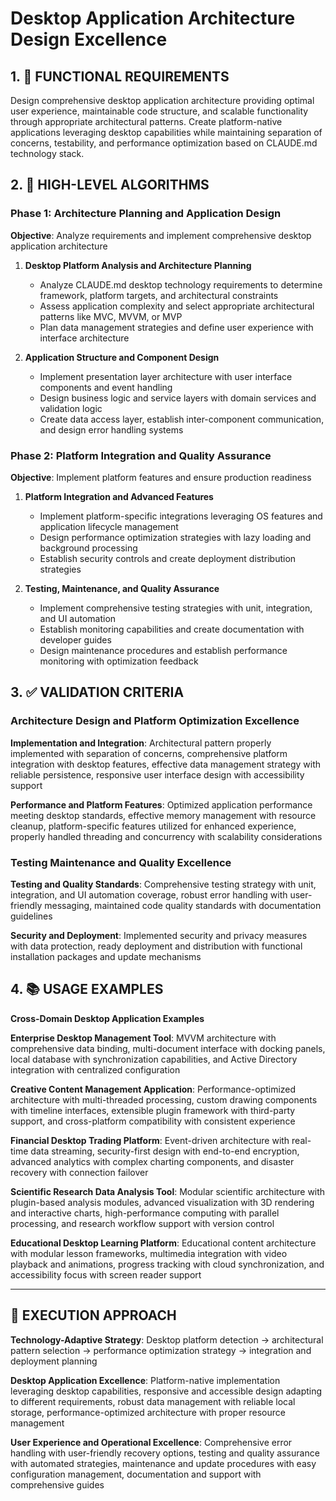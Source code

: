 # Desktop Application Architecture Design Excellence

## 1. 🎯 FUNCTIONAL REQUIREMENTS

Design comprehensive desktop application architecture providing optimal user experience, maintainable code structure, and scalable functionality through appropriate architectural patterns. Create platform-native applications leveraging desktop capabilities while maintaining separation of concerns, testability, and performance optimization based on CLAUDE.md technology stack.

## 2. 🔄 HIGH-LEVEL ALGORITHMS

### Phase 1: Architecture Planning and Application Design
**Objective**: Analyze requirements and implement comprehensive desktop application architecture

1. **Desktop Platform Analysis and Architecture Planning**
   - Analyze CLAUDE.md desktop technology requirements to determine framework, platform targets, and architectural constraints
   - Assess application complexity and select appropriate architectural patterns like MVC, MVVM, or MVP
   - Plan data management strategies and define user experience with interface architecture

2. **Application Structure and Component Design**
   - Implement presentation layer architecture with user interface components and event handling
   - Design business logic and service layers with domain services and validation logic
   - Create data access layer, establish inter-component communication, and design error handling systems

### Phase 2: Platform Integration and Quality Assurance
**Objective**: Implement platform features and ensure production readiness

1. **Platform Integration and Advanced Features**
   - Implement platform-specific integrations leveraging OS features and application lifecycle management
   - Design performance optimization strategies with lazy loading and background processing
   - Establish security controls and create deployment distribution strategies

2. **Testing, Maintenance, and Quality Assurance**
   - Implement comprehensive testing strategies with unit, integration, and UI automation
   - Establish monitoring capabilities and create documentation with developer guides
   - Design maintenance procedures and establish performance monitoring with optimization feedback

## 3. ✅ VALIDATION CRITERIA

### Architecture Design and Platform Optimization Excellence
**Implementation and Integration**: Architectural pattern properly implemented with separation of concerns, comprehensive platform integration with desktop features, effective data management strategy with reliable persistence, responsive user interface design with accessibility support

**Performance and Platform Features**: Optimized application performance meeting desktop standards, effective memory management with resource cleanup, platform-specific features utilized for enhanced experience, properly handled threading and concurrency with scalability considerations

### Testing Maintenance and Quality Excellence
**Testing and Quality Standards**: Comprehensive testing strategy with unit, integration, and UI automation coverage, robust error handling with user-friendly messaging, maintained code quality standards with documentation guidelines

**Security and Deployment**: Implemented security and privacy measures with data protection, ready deployment and distribution with functional installation packages and update mechanisms

## 4. 📚 USAGE EXAMPLES

**Cross-Domain Desktop Application Examples**

**Enterprise Desktop Management Tool**: MVVM architecture with comprehensive data binding, multi-document interface with docking panels, local database with synchronization capabilities, and Active Directory integration with centralized configuration

**Creative Content Management Application**: Performance-optimized architecture with multi-threaded processing, custom drawing components with timeline interfaces, extensible plugin framework with third-party support, and cross-platform compatibility with consistent experience

**Financial Desktop Trading Platform**: Event-driven architecture with real-time data streaming, security-first design with end-to-end encryption, advanced analytics with complex charting components, and disaster recovery with connection failover

**Scientific Research Data Analysis Tool**: Modular scientific architecture with plugin-based analysis modules, advanced visualization with 3D rendering and interactive charts, high-performance computing with parallel processing, and research workflow support with version control

**Educational Desktop Learning Platform**: Educational content architecture with modular lesson frameworks, multimedia integration with video playback and animations, progress tracking with cloud synchronization, and accessibility focus with screen reader support

---

## 🎯 EXECUTION APPROACH

**Technology-Adaptive Strategy**: Desktop platform detection → architectural pattern selection → performance optimization strategy → integration and deployment planning

**Desktop Application Excellence**: Platform-native implementation leveraging desktop capabilities, responsive and accessible design adapting to different requirements, robust data management with reliable local storage, performance-optimized architecture with proper resource management

**User Experience and Operational Excellence**: Comprehensive error handling with user-friendly recovery options, testing and quality assurance with automated strategies, maintenance and update procedures with easy configuration management, documentation and support with comprehensive guides